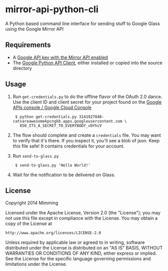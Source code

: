 mirror-api-python-cli
=====================

A Python based command line interface for sending stuff to Google Glass using the Google Mirror API

## Requirements

- A [Google API key with the Mirror API enabled](https://developers.google.com/glass/develop/mirror/quickstart/python#creating_a_google_apis_console_project)
- The [Google Python API Client](https://code.google.com/p/google-api-python-client/), either installed or copied into the source directory

## Usage

1. Run `get-credentials.py` to do the offline flavor of the OAuth 2.0 dance. Use the client ID and client secret for your project found on the [Google APIs console / Google Cloud Console](code.google.com/apis/console)

        $ python get-credentials.py 3141927848-catsareawesomekpcngkb.apps.googleusercontent.com \   
          850_ITS_A_SECRET_TO_EVERYBODY_vDYhcV

2. The flow should complete and create a `credentials` file. You may want to verify that it's there. If you inspect it, you'll see a blob of json. Keep this file safe! It contains credentials for your account.
3. Run `send-to-glass.py`

        $ send-to-glass.py 'Hello World!'

4. Wait for the notification to be delivered on Glass.

## License

Copyright 2014 Mimming

Licensed under the Apache License, Version 2.0 (the "License");
you may not use this file except in compliance with the License.
You may obtain a copy of the License at

    http://www.apache.org/licenses/LICENSE-2.0

Unless required by applicable law or agreed to in writing, software
distributed under the License is distributed on an "AS IS" BASIS,
WITHOUT WARRANTIES OR CONDITIONS OF ANY KIND, either express or implied.
See the License for the specific language governing permissions and
limitations under the License.

